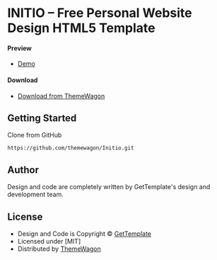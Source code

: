 # INITIO – Free Personal Website Design HTML5 Template

#### Preview

 - [Demo](https://themewagon.github.io/Initio/)

#### Download
 - [Download from ThemeWagon](https://themewagon.com/themes/initio-free-personal-website-design-html5-template/)
 
 
## Getting Started

Clone from GitHub 
```
https://github.com/themewagon/Initio.git
```

## Author

Design and code are completely written by GetTemplate's design and development team.  


## License

 - Design and Code is Copyright &copy; [GetTemplate](https://www.gettemplate.com/)
 - Licensed under [MIT]
 - Distributed by [ThemeWagon](https://themewagon.com)


